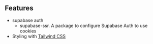 ## Features

- supabase auth
  - supabase-ssr. A package to configure Supabase Auth to use cookies
- Styling with [Tailwind CSS](https://tailwindcss.com)
